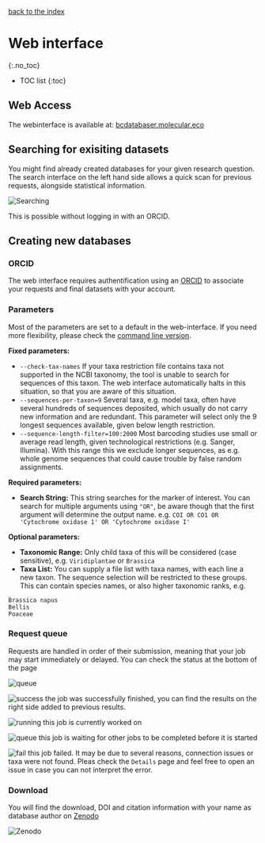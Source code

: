 [back to the index](./index.md)

# Web interface
{:.no_toc}

* TOC list
{:toc}

## Web Access
The webinterface is available at: [bcdatabaser.molecular.eco](https://bcdatabaser.molecular.eco)

## Searching for exisiting datasets 
You might find already created databases for your given research question. 
The search interface on the left hand side allows a quick scan for previous requests, alongside statistical information.
 
![Searching](https://i.ibb.co/z8j66cd/Bildschirmfoto-2019-10-31-um-14-10-00.png)

This is possible without logging in with an ORCID.

## Creating new databases
### ORCID
The web interface requires authentification using an [ORCID](https://orcid.org) to associate your requests and final datasets with your account. 

### Parameters

Most of the parameters are set to a default in the web-interface. If you need more flexibility, please check the [command line version](./cmd.md).

**Fixed parameters:**
* ```--check-tax-names``` If your taxa restriction file contains taxa not supported in the NCBI taxonomy, the tool is unable to search for sequences of this taxon. The web interface automatically halts in this situation, so that you are aware of this situation.
* ```--sequences-per-taxon=9``` Several taxa, e.g. model taxa, often have several hundreds of sequences deposited, which usually do not carry new information and are redundant. This parameter will select only the 9 longest sequences available, given below length restriction.
* ```--sequence-length-filter=100:2000``` Most barcoding studies use small or average read length, given technological restrictions (e.g. Sanger, Illumina). With this range this we exclude longer sequences, as e.g. whole genome sequences that could cause trouble by false random assignments.

**Required parameters:**
* **Search String:** This string searches for the marker of interest. You can search for multiple arguments using ```"OR"```, be aware though that the first argument will determine the output name. e.g. ```COI OR CO1 OR 'Cytochrome oxidase 1' OR 'Cytochrome oxidase I'```

**Optional parameters:**
* **Taxonomic Range:**  Only child taxa of this will be considered (case sensitive), e.g. ```Viridiplantae``` or ```Brassica```
* **Taxa List:** You can supply a file list with taxa names, with each line a new taxon. The sequence selection will be restricted to these groups. This can contain species names, or also higher taxonomic ranks, e.g.
```
Brassica napus
Bellis
Poaceae
```

 
### Request queue

Requests are handled in order of their submission, meaning that your job may start immediately or delayed. 
You can check the status at the bottom of the page
 
![queue](https://i.ibb.co/41zLmYz/Bildschirmfoto-2019-10-31-um-14-15-46.png)

![success](https://img.shields.io/badge/job-success-brightgreen.svg) the job was successfully finished, you can find the results on the right side added to previous results.
 
![running](https://img.shields.io/badge/job-running-blue.svg) this job is currently worked on
 
![queue](https://img.shields.io/badge/job-queued-yellow.svg) this job is waiting for other jobs to be completed before it is started
 
![fail](https://img.shields.io/badge/job-fail-red.svg) this job failed. It may be due to several reasons, connection issues or taxa were not found. Pleas check the ```Details``` page and feel free to open an issue in case you can not interpret the error.

### Download

You will find the download, DOI and citation information with your name as database author on [Zenodo](Zenodo.org)

![Zenodo](https://i.ibb.co/RgDQ861/Bildschirmfoto-2019-10-31-um-14-13-06.png)
